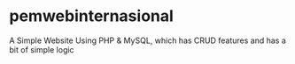# pemwebinternasional
A Simple Website Using PHP &amp; MySQL, which has CRUD features and has a bit of simple logic
